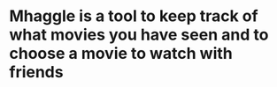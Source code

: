 # Mhaggle is a tool to keep track of what movies you have seen and to choose a movie to watch with friends